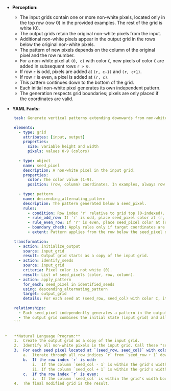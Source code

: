 *   **Perception:**
    *   The input grids contain one or more non-white pixels, located only in the top row (row 0) in the provided examples. The rest of the grid is white (0).
    *   The output grids retain the original non-white pixels from the input.
    *   Additional non-white pixels appear in the output grid in the rows below the original non-white pixels.
    *   The pattern of new pixels depends on the column of the original pixel and the row number.
    *   For a non-white pixel at `(0, c)` with color `C`, new pixels of color `C` are added in subsequent rows `r > 0`.
    *   If row `r` is odd, pixels are added at `(r, c-1)` and `(r, c+1)`.
    *   If row `r` is even, a pixel is added at `(r, c)`.
    *   This pattern continues down to the bottom of the grid.
    *   Each initial non-white pixel generates its own independent pattern.
    *   The generation respects grid boundaries; pixels are only placed if the coordinates are valid.

*   **YAML Facts:**
    
```yaml
    task: Generate vertical patterns extending downwards from non-white pixels in the input grid.
    
    elements:
      - type: grid
        attributes: [input, output]
        properties:
          size: variable height and width
          pixels: values 0-9 (colors)
    
      - type: object
        name: seed_pixel
        description: A non-white pixel in the input grid.
        properties:
          color: The color value (1-9).
          position: (row, column) coordinates. In examples, always row 0.
    
      - type: pattern
        name: descending_alternating_pattern
        description: The pattern generated below a seed_pixel.
        rules:
          - condition: Row index 'r' relative to grid top (0-indexed).
          - rule_odd_row: If 'r' is odd, place seed_pixel color at (r, seed_col - 1) and (r, seed_col + 1).
          - rule_even_row: If 'r' is even, place seed_pixel color at (r, seed_col).
          - boundary_check: Apply rules only if target coordinates are within grid bounds.
          - extent: Pattern applies from the row below the seed_pixel down to the bottom row.
    
    transformation:
      - action: initialize_output
        source: input_grid
        result: Output grid starts as a copy of the input grid.
      - action: identify_seeds
        source: input_grid
        criteria: Pixel color is not white (0).
        result: List of seed_pixels (color, row, column).
      - action: apply_pattern
        for_each: seed_pixel in identified_seeds
        using: descending_alternating_pattern
        target: output_grid
        details: For each seed at (seed_row, seed_col) with color C, iterate rows r from seed_row + 1 to grid_height - 1. Apply pattern rules based on 'r' being odd or even, placing color C at calculated coordinates if within bounds.
    
    relationships:
      - Each seed_pixel independently generates a pattern in the output.
      - The output grid combines the initial state (input grid) and all generated patterns.
    ```


*   **Natural Language Program:**
    1.  Create the output grid as a copy of the input grid.
    2.  Identify all non-white pixels in the input grid. Call these "seed pixels".
    3.  For each seed pixel located at `(seed_row, seed_col)` with color `C`:
        a.  Iterate through all row indices `r` from `seed_row + 1` down to the last row index of the grid.
        b.  If the row index `r` is odd:
            i.  If the column `seed_col - 1` is within the grid's width boundaries, set the pixel at `(r, seed_col - 1)` in the output grid to color `C`.
            ii. If the column `seed_col + 1` is within the grid's width boundaries, set the pixel at `(r, seed_col + 1)` in the output grid to color `C`.
        c.  If the row index `r` is even:
            i.  If the column `seed_col` is within the grid's width boundaries (it always will be if the seed pixel was), set the pixel at `(r, seed_col)` in the output grid to color `C`.
    4.  The final modified grid is the result.